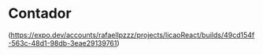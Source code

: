 # Contador

(https://expo.dev/accounts/rafaellpzzz/projects/licaoReact/builds/49cd154f-563c-48d1-98db-3eae29139761)
